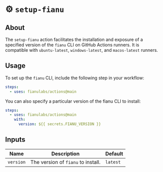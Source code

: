 # :gear: `setup-fianu`

## About

The `setup-fianu` action facilitates the installation and exposure of a specified version of the `fianu` CLI on GitHub
Actions runners. It is compatible with `ubuntu-latest`, `windows-latest`, and `macos-latest` runners.

## Usage

To set up the `fianu` CLI, include the following step in your workflow:

```yaml
steps:
  - uses: fianulabs/actions@main
```

You can also specify a particular version of the fianu CLI to install:

```yaml
steps:
  - uses: fianulabs/actions@main
    with:
      version: ${{ secrets.FIANU_VERSION }}
```

## Inputs

| Name      | Description                        | Default  |
|-----------|------------------------------------|----------|
| `version` | The version of `fianu` to install. | `latest` |
